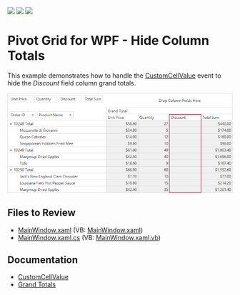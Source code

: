 <!-- default badges list -->
![](https://img.shields.io/endpoint?url=https://codecentral.devexpress.com/api/v1/VersionRange/128578657/22.2.2%2B)
[![](https://img.shields.io/badge/Open_in_DevExpress_Support_Center-FF7200?style=flat-square&logo=DevExpress&logoColor=white)](https://supportcenter.devexpress.com/ticket/details/E2122)
[![](https://img.shields.io/badge/📖_How_to_use_DevExpress_Examples-e9f6fc?style=flat-square)](https://docs.devexpress.com/GeneralInformation/403183)
<!-- default badges end -->

# Pivot Grid for WPF - Hide Column Totals

This example demonstrates how to handle the [CustomCellValue](https://docs.devexpress.com/WPF/DevExpress.Xpf.PivotGrid.PivotGridControl.CustomCellValue?p=netframework) event to hide the _Discount_ field column grand totals. 

![Piovt Grid](./images/pivotgrid.png)

## Files to Review

* [MainWindow.xaml](./CS/HowToBindToMDB/MainWindow.xaml) (VB: [MainWindow.xaml](./VB/HowToBindToMDB/MainWindow.xaml))
* [MainWindow.xaml.cs](./CS/HowToBindToMDB/MainWindow.xaml.cs) (VB: [MainWindow.xaml.vb](./VB/HowToBindToMDB/MainWindow.xaml.vb))

## Documentation

- [CustomCellValue](https://docs.devexpress.com/WPF/DevExpress.Xpf.PivotGrid.PivotGridControl.CustomCellValue?p=netframework)
- [Grand Totals](https://docs.devexpress.com/WPF/8001/controls-and-libraries/pivot-grid/ui-elements/grand-totals?p=netframework)

